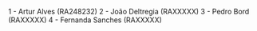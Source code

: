 1 - Artur Alves       (RA248232)
2 - João Deltregia    (RAXXXXX)
3 - Pedro Bord        (RAXXXXX)
4 - Fernanda Sanches  (RAXXXXX)
